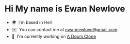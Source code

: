 Hi My name is Ewan Newlove
=============================

*   🌍  I'm based in Hell
*   ✉️  You can contact me at [ewannewlove@gmail.com](mailto:ewannewlove@gmail.com)
*   🚀  I'm currently working on [A Doom Clone](http://https://github.com/BirdsArentRea1/DOOM_Clone)
